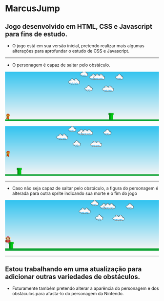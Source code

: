 # MarcusJump
 ## Jogo desenvolvido em HTML, CSS e Javascript para fins de estudo. ##
 
 * O jogo está em sua versão inicial, pretendo realizar mais algumas alterações para aprofundar o estudo de CSS e Javascript.
 
 ***
 * O personagem é capaz de saltar pelo obstáculo. 
 
![print1](https://github.com/TiagoTLM/MarcusJump/blob/main/images/print1.png?raw=true)

![print2](https://github.com/TiagoTLM/MarcusJump/blob/main/images/print2.png?raw=true)

***

* Caso não seja capaz de saltar pelo obstáculo, a figura do personagem é alterada para outra sprite indicando sua morte e o fim do jogo

![print3](https://github.com/TiagoTLM/MarcusJump/blob/main/images/print3.png?raw=true)

***

## Estou trabalhando em uma atualização para adicionar outras variedades de obstáculos.
* Futuramente também pretendo alterar a aparência do personagem e dos obstáculos para afasta-lo do personagem da Nintendo.

